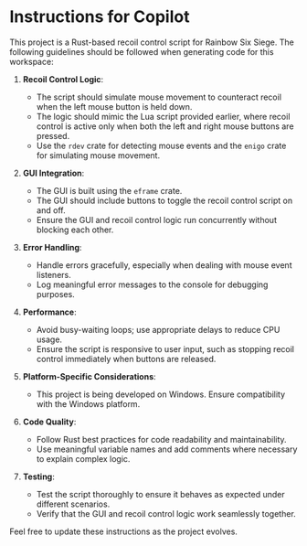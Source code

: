 <!-- Use this file to provide workspace-specific custom instructions to Copilot. For more details, visit https://code.visualstudio.com/docs/copilot/copilot-customization#_use-a-githubcopilotinstructionsmd-file -->

# Instructions for Copilot

This project is a Rust-based recoil control script for Rainbow Six Siege. The following guidelines should be followed when generating code for this workspace:

1. **Recoil Control Logic**:
   - The script should simulate mouse movement to counteract recoil when the left mouse button is held down.
   - The logic should mimic the Lua script provided earlier, where recoil control is active only when both the left and right mouse buttons are pressed.
   - Use the `rdev` crate for detecting mouse events and the `enigo` crate for simulating mouse movement.

2. **GUI Integration**:
   - The GUI is built using the `eframe` crate.
   - The GUI should include buttons to toggle the recoil control script on and off.
   - Ensure the GUI and recoil control logic run concurrently without blocking each other.

3. **Error Handling**:
   - Handle errors gracefully, especially when dealing with mouse event listeners.
   - Log meaningful error messages to the console for debugging purposes.

4. **Performance**:
   - Avoid busy-waiting loops; use appropriate delays to reduce CPU usage.
   - Ensure the script is responsive to user input, such as stopping recoil control immediately when buttons are released.

5. **Platform-Specific Considerations**:
   - This project is being developed on Windows. Ensure compatibility with the Windows platform.

6. **Code Quality**:
   - Follow Rust best practices for code readability and maintainability.
   - Use meaningful variable names and add comments where necessary to explain complex logic.

7. **Testing**:
   - Test the script thoroughly to ensure it behaves as expected under different scenarios.
   - Verify that the GUI and recoil control logic work seamlessly together.

Feel free to update these instructions as the project evolves.